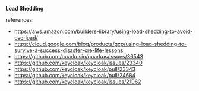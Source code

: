 **Load Shedding**

references:

- https://aws.amazon.com/builders-library/using-load-shedding-to-avoid-overload/
- https://cloud.google.com/blog/products/gcp/using-load-shedding-to-survive-a-success-disaster-cre-life-lessons
- https://github.com/quarkusio/quarkus/issues/36543
- https://github.com/keycloak/keycloak/issues/23340
- https://github.com/keycloak/keycloak/pull/23343
- https://github.com/keycloak/keycloak/pull/24684
- https://github.com/keycloak/keycloak/issues/21962